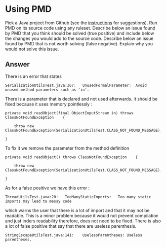 # Using PMD

Pick a Java project from Github (see the [instructions](../sujet.md) for suggestions). Run PMD on its source code using any ruleset. Describe below an issue found by PMD that you think should be solved (true positive) and include below the changes you would add to the source code. Describe below an issue found by PMD that is not worth solving (false negative). Explain why you would not solve this issue.

## Answer

There is an error that states 

`SerializationUtilsTest.java:367:	UnusedFormalParameter:	Avoid unused method parameters such as 'in'.`

There is a parameter that is declared and not used afterwards. It should be fixed because it uses memory pointlessly :

```
private void readObject(final ObjectInputStream in) throws ClassNotFoundException    {

    throw new ClassNotFoundException(SerializationUtilsTest.CLASS_NOT_FOUND_MESSAGE);

}
```


To fix it we remove the parameter from the method definition

```
private void readObject() throws ClassNotFoundException    {

    throw new ClassNotFoundException(SerializationUtilsTest.CLASS_NOT_FOUND_MESSAGE);

}
```

As for a false positive we have this error :


`ThreadUtilsTest.java:20:	TooManyStaticImports:	Too many static imports may lead to messy code`

which warns the user that there is a lot of import and that it may not be readable. This is a minor problem because it would not prevent compilation and just inders readability therefore, does not need to be fixed. There is also a lot of false positive that say that there are useless parenthesis.

`StringEscapeUtilsTest.java:141:	UselessParentheses:	Useless parentheses.`
